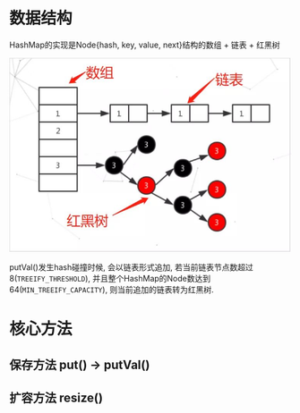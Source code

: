 # 数据结构

HashMap的实现是Node{hash, key, value, next}结构的数组 + 链表 + 红黑树

![img](img/9bb15b36ca67499fa0970a497a20c149.jpeg)



putVal()发生hash碰撞时候, 会以链表形式追加, 若当前链表节点数超过8(`TREEIFY_THRESHOLD`), 并且整个HashMap的Node数达到64(`MIN_TREEIFY_CAPACITY`), 则当前追加的链表转为红黑树.



# 核心方法



## 保存方法 put() -> putVal()





## 扩容方法 resize() 



